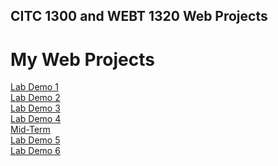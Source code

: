 ## CITC 1300 and WEBT 1320 Web Projects

<h1>My Web Projects</h1>

<a href="LabDemo1/index.html">Lab Demo 1</a><br>
<a href="LabDemo2/index.html">Lab Demo 2</a><br>
<a href="LabDemo3/index.html">Lab Demo 3</a><br>
<a href="LabDemo4/index.html">Lab Demo 4</a><br>
<a href="Mid-Term/index.html">Mid-Term</a><br>
<a href="LabDemo5/index.html">Lab Demo 5</a><br>
<a href="LabDemo6/index.html">Lab Demo 6</a>